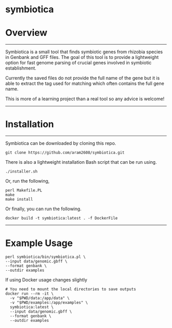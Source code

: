 # symbiotica

# Overview

---

Symbiotica is a small tool that finds symbiotic genes from rhizobia species in Genbank and GFF files. The goal of this tool
is to provide a lightweight option for fast genome parsing of crucial genes involved in symbiotic establishment.

Currently the saved files do not provide the full name of the gene but it is able to extract the tag used for matching which often contains the full gene name.

This is more of a learning project than a real tool so any advice is welcome!

 ---

# Installation

---

Symbiotica can be downloaded by cloning this repo.

```
git clone https://github.com/aram2608/symbiotica.git
```

There is also a lightweight installation Bash script that can be run using.

```
./installer.sh
```

Or, run the following,

```
perl Makefile.PL
make
make install
```

Or finally, you can run the following.

```
docker build -t symbiotica:latest . -f DockerFile
```

---

# Example Usage

```
perl symbiotica/bin/symbiotica.pl \      
--input data/genomic.gbff \
--format genbank \
--outdir examples
```

If using Docker usage changes slightly

```
# You need to mount the local directories to save outputs
docker run --rm -it \
  -v "$PWD/data:/app/data" \
  -v "$PWD/examples:/app/examples" \
  symbiotica:latest \
  --input data/genomic.gbff \
  --format genbank \
  --outdir examples
```